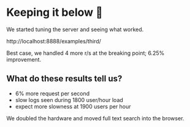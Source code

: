 # Keeping it below 💯


We started tuning the server and seeing what worked.

http://localhost:8888/examples/third/

Best case, we handled 4 more r/s at the breaking point; 6.25% improvement.

## What do these results tell us?

 - 6% more request per second
 - slow logs seen during 1800 user/hour load
 - expect more slowness at 1900 users per hour

We doubled the hardware and moved full text search into the browser.
